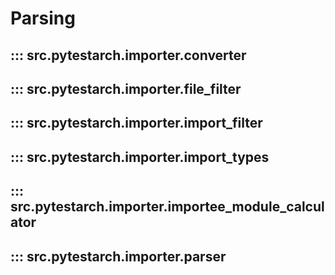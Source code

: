 # Parsing

## ::: src.pytestarch.importer.converter

## ::: src.pytestarch.importer.file_filter

## ::: src.pytestarch.importer.import_filter

## ::: src.pytestarch.importer.import_types

## ::: src.pytestarch.importer.importee_module_calculator

## ::: src.pytestarch.importer.parser
